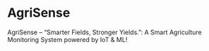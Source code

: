 # AgriSense
AgriSense – “Smarter Fields, Stronger Yields.”: A Smart Agriculture Monitoring System powered by IoT &amp; ML!
